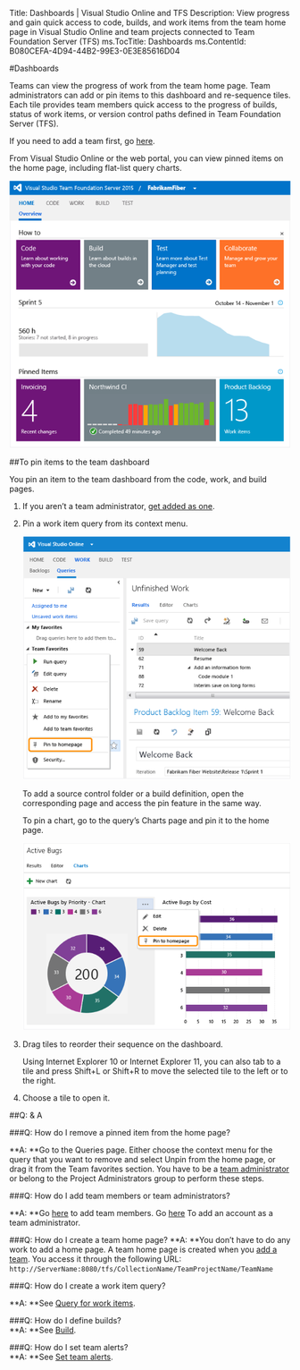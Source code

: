 Title: Dashboards | Visual Studio Online and TFS
Description: View progress and gain quick access to code, builds, and work items from the team home page in Visual Studio Online and team projects connected to Team Foundation Server (TFS)
ms.TocTitle: Dashboards
ms.ContentId: B080CEFA-4D94-44B2-99E3-0E3E85616D04


#Dashboards

Teams can view the progress of work from the team home page. Team administrators can add or pin items to this dashboard and re-sequence tiles. Each tile provides team members quick access to the progress of builds, status of work items, or version control paths defined in Team Foundation Server (TFS).


If you need to add a team first, go [here](../Work/scale/multiple-teams.md). 


From Visual Studio Online or the web portal, you can view pinned items on the home page, including flat-list query charts. 


![Pinned items on the team home page](_img/on-premises-tfs-team-dashboard.png)

##To pin items to the team dashboard 

You pin an item to the team dashboard from the code, work, and build pages. 

1.	If you aren’t a team administrator, [get added as one](../Work/scale/manage-team-assets.md#add-team-admin).  

2.	Pin a work item query from its context menu.  

	![Pin a query to the team homepage](_img/tfs-pin-to-homepage.png)  

	To add a source control folder or a build definition, open the corresponding page and access the pin feature in the same way.   

	To pin a chart, go to the query’s Charts page and pin it to the home page.  

	![Chart context menu]( _img/tfs-pin-chart-to-team-homepage-dashboard.png)  

3.	Drag tiles to reorder their sequence on the dashboard.   

	Using Internet Explorer 10 or Internet Explorer 11, you can also tab to a tile and press Shift+L or Shift+R to move the selected tile to the left or to the right.  

4.	Choose a tile to open it.  


##Q: &amp; A

<!-- BEGINSECTION class="md-qanda" -->


###Q: How do I remove a pinned item from the home page?

**A: **Go to the Queries page. Either choose the context menu for the query that you want to remove and select Unpin from the home page, or drag it from the Team favorites section. You have to be a [team administrator](../Work/scale/manage-team-assets.md#add-team-admin) or belong to the Project Administrators group to perform these steps. 

###Q: How do I add team members or team administrators?

**A: **Go [here](../Work/scale/multiple-teams.md#add-team-members) to add team members. Go [here](../Work/scale/manage-team-assets.md#add-team-admin) To add an account as a team administrator. 

###Q: How do I create a team home page? 
**A: **You don’t have to do any work to add a home page. A team home page is created when you [add a team](../Work/scale/multiple-teams.md). You access it through the following URL:  
```http://ServerName:8080/tfs/CollectionName/TeamProjectName/TeamName``` 

###Q: How do I create a work item query?  

**A: **See [Query for work items](../Work/track/using-queries.md). 

###Q: How do I define builds?   
**A: **See [Build](../Build/overview.md). 

###Q: How do I set team alerts?  
**A: **See [Set team alerts](../Work/track/alerts-and-notifications.md). 

<!-- ENDSECTION -->
